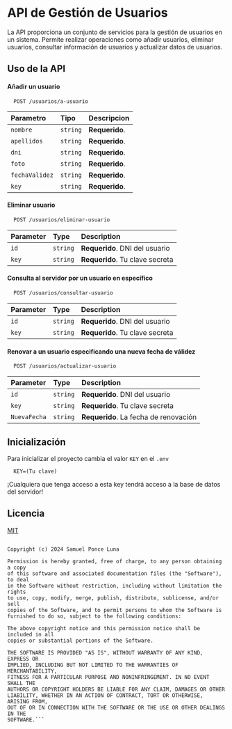 
# API de Gestión de Usuarios

La API proporciona un conjunto de servicios para la gestión de usuarios en un sistema. Permite realizar operaciones como añadir usuarios, eliminar usuarios, consultar información de usuarios y actualizar datos de usuarios.




## Uso de la API

#### Añadir un usuario
```http
  POST /usuarios/a-usuario
```

| Parametro | Tipo     | Descripcion              |
| :-------- | :------- | :------------------------- |
| `nombre` | `string` | **Requerido**.|
| `apellidos` | `string` | **Requerido**.||
| `dni` | `string` | **Requerido**.|
| `foto` | `string` | **Requerido**.|
| `fechaValidez` | `string` | **Requerido**.|
| `key` | `string` | **Requerido**.|



#### Eliminar usuario

```http
  POST /usuarios/eliminar-usuario
```

| Parameter | Type     | Description                       |
| :-------- | :------- | :-------------------------------- |
| `id`      | `string` | **Requerido**.  DNI del usuario|
| `key`      | `string` | **Requerido**.  Tu clave secreta|

#### Consulta al servidor por un usuario en específico

```http
  POST /usuarios/consultar-usuario
```

| Parameter | Type     | Description                       |
| :-------- | :------- | :-------------------------------- |
| `id`      | `string` | **Requerido**.  DNI del usuario|
| `key`      | `string` | **Requerido**.  Tu clave secreta|

#### Renovar a un usuario especificando una nueva fecha de válidez

```http
  POST /usuarios/actualizar-usuario
```

| Parameter | Type     | Description                       |
| :-------- | :------- | :-------------------------------- |
| `id`      | `string` | **Requerido**.  DNI del usuario|
| `key`      | `string` | **Requerido**.  Tu clave secreta|
| `NuevaFecha`      | `string` | **Requerido**.  La fecha de renovación|



## Inicialización

Para inicializar el proyecto cambia el valor ```KEY``` en el ```.env```

``` .env
  KEY=(Tu clave)
```

¡Cualquiera que tenga acceso a esta key tendrá acceso a la base de datos del servidor!
    
## Licencia

[MIT](https://choosealicense.com/licenses/mit/)

```MIT License

Copyright (c) 2024 Samuel Ponce Luna

Permission is hereby granted, free of charge, to any person obtaining a copy
of this software and associated documentation files (the "Software"), to deal
in the Software without restriction, including without limitation the rights
to use, copy, modify, merge, publish, distribute, sublicense, and/or sell
copies of the Software, and to permit persons to whom the Software is
furnished to do so, subject to the following conditions:

The above copyright notice and this permission notice shall be included in all
copies or substantial portions of the Software.

THE SOFTWARE IS PROVIDED "AS IS", WITHOUT WARRANTY OF ANY KIND, EXPRESS OR
IMPLIED, INCLUDING BUT NOT LIMITED TO THE WARRANTIES OF MERCHANTABILITY,
FITNESS FOR A PARTICULAR PURPOSE AND NONINFRINGEMENT. IN NO EVENT SHALL THE
AUTHORS OR COPYRIGHT HOLDERS BE LIABLE FOR ANY CLAIM, DAMAGES OR OTHER
LIABILITY, WHETHER IN AN ACTION OF CONTRACT, TORT OR OTHERWISE, ARISING FROM,
OUT OF OR IN CONNECTION WITH THE SOFTWARE OR THE USE OR OTHER DEALINGS IN THE
SOFTWARE.```


